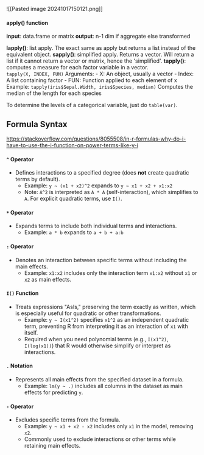 ![[Pasted image 20241017150121.png]]

#### apply() function
**input**: data.frame or matrix
**output**: n-1 dim if aggregate else transformed

**lapply()**: list apply.  The exact same as apply but returns a list instead of the equivalent object.
**sapply()**: simplified apply.  Returns a vector.  Will return a list if it cannot return a vector or matrix, hence the 'simplified'.
**tapply()**: computes a measure for each factor variable in a vector.  
	`tapply(X, INDEX, FUN)` 
	Arguments:
		- X: An object, usually a vector
		- Index: A list containing factor
		- FUN: Function applied to each element of x
	Example:
		`tapply(iris$Sepal.Width, iris$Species, median)`
		Computes the median of the length for each species

To determine the levels of a categorical variable, just do `table(var)`.

## Formula Syntax
https://stackoverflow.com/questions/8055508/in-r-formulas-why-do-i-have-to-use-the-i-function-on-power-terms-like-y-i

#### `^` Operator
- Defines interactions to a specified degree (does **not** create quadratic terms by default).
	- Example: `y ~ (x1 + x2)^2` expands to `y ~ x1 + x2 + x1:x2`
	- Note: `A^2` is interpreted as `A * A` (self-interaction), which simplifies to `A`. For explicit quadratic terms, use `I()`.
#### `*` Operator
- Expands terms to include both individual terms and interactions.
	- Example: `a * b` expands to `a + b + a:b`
#### `:` Operator
- Denotes an interaction between specific terms without including the main effects.
	- Example: `x1:x2` includes only the interaction term `x1:x2` without `x1` or `x2` as main effects.
#### `I()` Function
- Treats expressions "AsIs," preserving the term exactly as written, which is especially useful for quadratic or other transformations.
	- Example: `y ~ I(x1^2)` specifies `x1^2` as an independent quadratic term, preventing R from interpreting it as an interaction of `x1` with itself.
	- Required when you need polynomial terms (e.g., `I(x1^2)`, `I(log(x1))`) that R would otherwise simplify or interpret as interactions.
#### `.` Notation
- Represents all main effects from the specified dataset in a formula.
	- Example: `lm(y ~ .)` includes all columns in the dataset as main effects for predicting `y`.
#### `-` Operator
- Excludes specific terms from the formula.
	- Example: `y ~ x1 + x2 - x2` includes only `x1` in the model, removing `x2`.
	- Commonly used to exclude interactions or other terms while retaining main effects.

